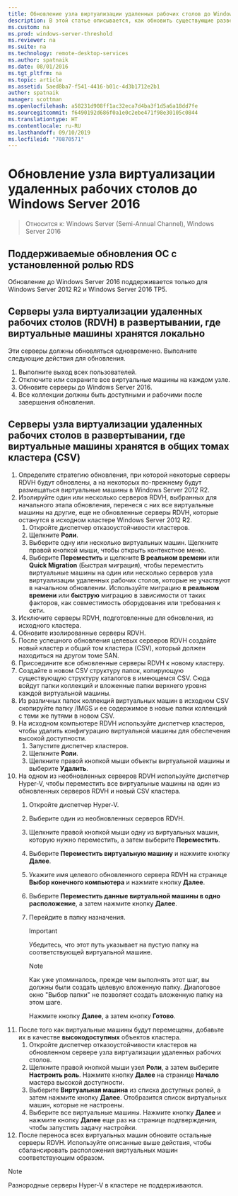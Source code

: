 ```yaml
---
title: Обновление узла виртуализации удаленных рабочих столов до Windows Server 2016
description: В этой статье описывается, как обновить существующие развертывания служб удаленных рабочих столов до Windows Server 2016.
ms.custom: na
ms.prod: windows-server-threshold
ms.reviewer: na
ms.suite: na
ms.technology: remote-desktop-services
ms.author: spatnaik
ms.date: 08/01/2016
ms.tgt_pltfrm: na
ms.topic: article
ms.assetid: 5aed8ba7-f541-4416-b01c-4d3b1712e2b1
author: spatnaik
manager: scottman
ms.openlocfilehash: a58231d908ff1ac32eca7d4ba3f1d5a6a18dd7fe
ms.sourcegitcommit: f6490192d686f0a1e0c2ebe471f98e30105c0844
ms.translationtype: HT
ms.contentlocale: ru-RU
ms.lasthandoff: 09/10/2019
ms.locfileid: "70870571"
---
```

# <a name="upgrading-your-remote-desktop-virtualization-host-to-windows-server-2016"></a>Обновление узла виртуализации удаленных рабочих столов до Windows Server 2016

>Относится к: Windows Server (Semi-Annual Channel), Windows Server 2016

## <a name="supported-os-upgrades-with-rds-role-installed"></a>Поддерживаемые обновления ОС с установленной ролью RDS
Обновление до Windows Server 2016 поддерживается только для Windows Server 2012 R2 и Windows Server 2016 TP5.

## <a name="rd-virtualization-host-servers-in-the-deployment-where-vms-are-stored-locally"></a>Серверы узла виртуализации удаленных рабочих столов (RDVH) в развертывании, где виртуальные машины хранятся локально
Эти серверы должны обновляться одновременно. Выполните следующие действия для обновления.

1. Выполните выход всех пользователей.
1. Отключите или сохраните все виртуальные машины на каждом узле. 
1. Обновите серверы до Windows Server 2016. 
1. Все коллекции должны быть доступными и рабочими после завершения обновления.      

## <a name="rd-virtualization-host-servers-in-the-deployment-where-vms-are-stored-in-cluster-shared-volumes-csv"></a>Серверы узла виртуализации удаленных рабочих столов в развертывании, где виртуальные машины хранятся в общих томах кластера (CSV) 

1. Определите стратегию обновления, при которой некоторые серверы RDVH будут обновлены, а на некоторых по-прежнему будут размещаться виртуальные машины в Windows Server 2012 R2.  
2. Изолируйте один или несколько серверов RDVH, выбранных для начального этапа обновления, перенеся с них все виртуальные машины на другие, еще не обновленные серверы RDVH, которые останутся в исходном кластере Windows Server 2012 R2.
    1. Откройте диспетчер отказоустойчивости кластеров. 
    1. Щелкните **Роли**. 
    1. Выберите одну или несколько виртуальных машин. Щелкните правой кнопкой мыши, чтобы открыть контекстное меню. 
    1. Выберите **Переместить** и щелкните **В реальном времени** или **Quick Migration** (Быстрая миграция), чтобы переместить виртуальные машины на один или несколько серверов узла виртуализации удаленных рабочих столов, которые не участвуют в начальном обновлении. Используйте миграцию **в реальном времени** или **быструю** миграцию в зависимости от таких факторов, как совместимость оборудования или требования к сети. 
3. Исключите серверы RDVH, подготовленные для обновления, из исходного кластера. 
4. Обновите изолированные серверы RDVH. 
5. После успешного обновления целевых серверов RDVH создайте новый кластер и общий том кластера (CSV), который должен находиться на другом томе SAN.
6. Присоедините все обновленные серверы RDVH к новому кластеру. 
7. Создайте в новом CSV структуру папок, копирующую существующую структуру каталогов в имеющемся CSV. Сюда войдут папки коллекций и вложенные папки верхнего уровня каждой виртуальной машины. 
8. Из различных папок коллекций виртуальных машин в исходном CSV скопируйте папку /IMGS и ее содержимое в новые папки коллекций с теми же путями в новом CSV. 
9. На исходном компьютере RDVH используйте диспетчер кластеров, чтобы удалить конфигурацию виртуальной машины для обеспечения высокой доступности.
    1. Запустите диспетчер кластеров. 
    1. Щелкните **Роли**. 
    1. Щелкните правой кнопкой мыши объекты виртуальной машины и выберите **Удалить**. 
10. На одном из необновленных серверов RDVH используйте диспетчер Hyper-V, чтобы переместить все виртуальные машины на один из обновленных серверов RDVH и новый CSV кластера.
    1. Откройте диспетчер Hyper-V. 
    2. Выберите один из необновленных серверов RDVH. 
    3. Щелкните правой кнопкой мыши одну из виртуальных машин, которую нужно переместить, а затем выберите **Переместить**. 
    4. Выберите **Переместить виртуальную машину** и нажмите кнопку **Далее**. 
    5. Укажите имя целевого обновленного сервера RDVH на странице **Выбор конечного компьютера** и нажмите кнопку **Далее**. 
    6. Выберите **Переместить данные виртуальной машины в одно расположение**, а затем нажмите кнопку **Далее**. 
    7. Перейдите в папку назначения. 
       > [!IMPORTANT]
       > Убедитесь, что этот путь указывает на пустую папку на соответствующей виртуальной машине. 

       > [!NOTE]
       > Как уже упоминалось, прежде чем выполнять этот шаг, вы должны были создать целевую вложенную папку. Диалоговое окно "Выбор папки" не позволяет создать вложенную папку на этом шаге. 
    
       Нажмите кнопку **Далее**, а затем кнопку **Готово**. 
11. После того как виртуальные машины будут перемещены, добавьте их в качестве **высокодоступных** объектов кластера.
     1. Откройте диспетчер отказоустойчивости кластеров на обновленном сервере узла виртуализации удаленных рабочих столов. 
     1. Щелкните правой кнопкой мыши узел **Роли**, а затем выберите **Настроить роль**. Нажмите кнопку **Далее** на странице **Начало** мастера высокой доступности. 
     1. Выберите **Виртуальная машина** из списка доступных ролей, а затем нажмите кнопку **Далее**. Отобразится список виртуальных машин, которые не настроены. 
     1. Выберите все виртуальные машины. Нажмите кнопку **Далее** и нажмите кнопку **Далее** еще раз на странице подтверждения, чтобы запустить задачу настройки.  
12. После переноса всех виртуальных машин обновите остальные серверы RDVH. Используйте описанные выше действия, чтобы сбалансировать расположения виртуальных машин соответствующим образом.

> [!NOTE]  
> Разнородные серверы Hyper-V в кластере не поддерживаются. 
